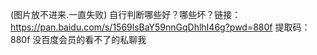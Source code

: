 (图片放不进来.一直失败) 自行判断哪些好？哪些坏？链接：https://pan.baidu.com/s/1569lsBaY59nnGqDhlhI46g?pwd=880f 提取码：880f
没百度会员的看不了的私聊我
